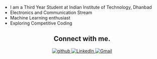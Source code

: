   - I am a Third Year Student at Indian Institute of Technology, Dhanbad <br>
  - Electronics and Communication Stream <br>
  - Machine Learning enthusiast <br>
  - Exploring Competitive Coding <br>

<h2 align="center">Connect with me.</h2> 

<p align="center">
<a href="https://github.com/gakash2k01" target="_blank">
<img src=https://img.shields.io/badge/github-%2324292e.svg?&style=for-the-badge&logo=github&logoColor=white alt=github style="margin-bottom: 5px;" />
</a>
<a href="[https://www.linkedin.com/in/akash-gupta-023639200/](https://www.linkedin.com/in/gakash2001/)" target="_blank">
<img alt="LinkedIn" src="https://img.shields.io/badge/linkedin%20-%230077B5.svg?&style=for-the-badge&logo=linkedin&logoColor=white"/>
</a>
<a href="mailto:gakash2001@gmail.com">
<img alt="Gmail" src="https://img.shields.io/badge/Gmail-D14836?style=for-the-badge&logo=gmail&logoColor=white" />
</a>
</p> 

<!-- <div align="center">
  <img width="48%" src="https://github-readme-stats.vercel.app/api?username=gakash2k01&theme=radical&show_icons=true" />
  <img width="48%" src="https://github-readme-streak-stats.herokuapp.com/?user=gakash2k01&theme=radical&show_icons=true" />
</div>
 -->
<!-- [![Akash's github activity graph](https://activity-graph.herokuapp.com/graph?username=gakash2k01&bg_color=000000&color=4cd8f0&line=2fc8ee&point=ffffff&area=true&hide_border=true)](https://github.com/gakash2k01/github-readme-activity-graph)
<br>
 -->
